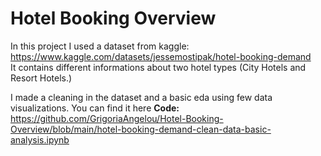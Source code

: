 # Hotel Booking Overview

In this project I used a dataset from kaggle: https://www.kaggle.com/datasets/jessemostipak/hotel-booking-demand <br>
It contains different informations about two hotel types (City Hotels and Resort Hotels.)
<br>

I made a cleaning in the dataset and a basic eda using few data visualizations. You can find it here **Code:** https://github.com/GrigoriaAngelou/Hotel-Booking-Overview/blob/main/hotel-booking-demand-clean-data-basic-analysis.ipynb


